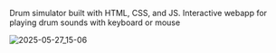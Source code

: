 Drum simulator built with HTML, CSS, and JS. Interactive webapp for playing drum sounds with keyboard or mouse

![2025-05-27_15-06](https://github.com/user-attachments/assets/91071b66-a679-4405-ab6b-39f972cb0bad)
